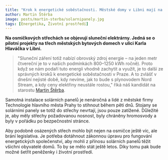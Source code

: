 ```yaml
---
title: "Krok k energetické soběstačnosti. Městské domy v Libni mají na střechách solární elekrárny"
author: Martin Štěrba
image: posts/martin-sterba/solarnipanely.jpg
tags: [Energetika, Životní prostředí]
---
```


**Na osmičkových střechách se objevují sluneční elektrárny. Jedná se o pilotní projekty na třech městských bytových domech v ulici Karla Hlaváčka v Libni.**

>"Sluneční záření totiž nabízí obrovský zdroj energie – na jeden metr čtvereční je to v našich podmínkách 800–1250 kWh ročně). Proto když se nám podaří tuto energii vhodně zachytit a využít, je to další ze správných kroků k energetické soběstačnosti v Praze. A to zvlášť v dnešní nejisté době, kdy nevíme, jak to bude s plynovodem Nord Stream, a kdy ceny elektřiny neustále rostou," říká náš kandidát na starostu [Martin Štěrba](http://praha8.pirati.cz/lide/martin-sterba.html).

Samotná instalace solárních panelů je nenáročná a lidé z městské firmy Technologie hlavního města Prahy to stihnout během pěti dnů. Stojany se solárními panely se totiž do střechy nevrtají, jsou pouze zatížené. Důležité je, aby měly střechy požadovanou nosnost, byly chráněny hromosvody a byly v pořádku po bezpečnostní stránce.

Aby podobně osázených střech mohlo být nejen na osmičce ještě víc, ale brání legislativa. Je potřeba dotáhnout zákonnou úpravu pro fungování energetických společenství, aby mohli z přínosu solárních panelů těžit všichni obyvatelé domů. To by se mělo stát ještě letos. Díky tomu pak bude možné šetřit peněženky i životní prostředí.
